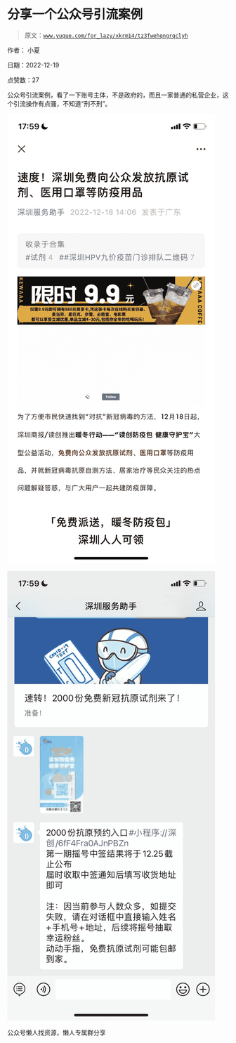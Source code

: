 # 分享一个公众号引流案例

> 原文：[`www.yuque.com/for_lazy/xkrm14/tz3fwehqngrqclyh`](https://www.yuque.com/for_lazy/xkrm14/tz3fwehqngrqclyh)



作者： 小夏



日期：2022-12-19



点赞数：27

<ne-hole id="u711e4d2c" data-lake-id="u711e4d2c"><ne-card data-card-name="hr" data-card-type="block" id="awMZO" data-event-boundary="card">

公众号引流案例，看了一下账号主体，不是政府的，而且一家普通的私营企业，这个引流操作有点骚，不知道“刑不刑”。



<ne-card data-card-name="image" data-card-type="inline" id="QGn97" data-event-boundary="card">![](img/c6ad74b9cdb304fec10028e12fa59207.png)</ne-card>



<ne-card data-card-name="image" data-card-type="inline" id="L4pk2" data-event-boundary="card">![](img/ccff9bc7ef68c1add9473b6d3e69d492.png)</ne-card>

<ne-hole id="u60901808" data-lake-id="u60901808"><ne-card data-card-name="hr" data-card-type="block" id="exK2S" data-event-boundary="card">

公众号懒人找资源，懒人专属群分享

</ne-card></ne-hole></ne-card></ne-hole>